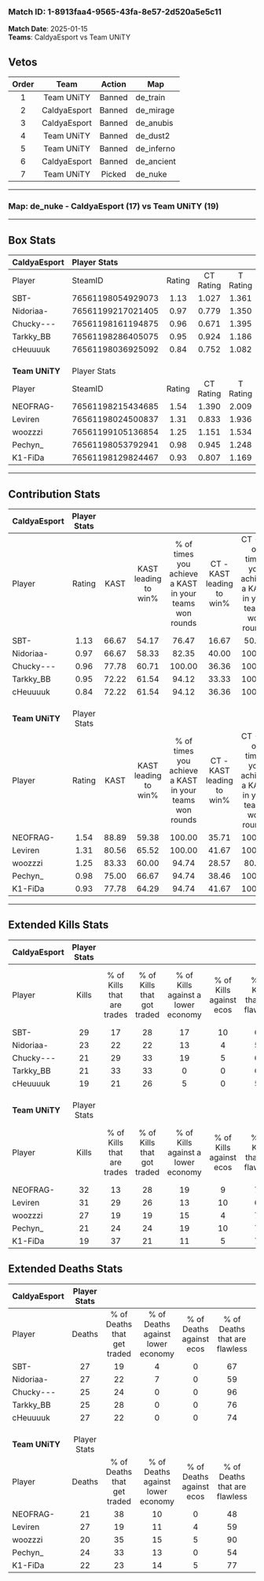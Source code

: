 ### Match ID: 1-8913faa4-9565-43fa-8e57-2d520a5e5c11  
**Match Date**: 2025-01-15  
**Teams**: CaldyaEsport vs Team UNiTY  

## Vetos  

| Order | Team | Action | Map |
| :---: | :--: | :----: | --- |
| 1 | Team UNiTY | Banned | de_train |
| 2 | CaldyaEsport | Banned | de_mirage |
| 3 | CaldyaEsport | Banned | de_anubis |
| 4 | Team UNiTY | Banned | de_dust2 |
| 5 | Team UNiTY | Banned | de_inferno |
| 6 | CaldyaEsport | Banned | de_ancient |
| 7 | Team UNiTY | Picked | de_nuke |

---  

### **Map**: de_nuke - CaldyaEsport (17) vs Team UNiTY (19)  
---  

## Box Stats  

| **CaldyaEsport** | Player Stats      |        |           |          |       |       |       |         |        |      |     |
| :- | :- | :-: | :-: | :-: | :-: | :-: | :-: | :-: | :-: | :-: | :-: |
| Player           | SteamID           | Rating | CT Rating | T Rating | KAST  |  ADR  | Kills | Assists | Deaths | K/D  | HS% |
| SBT-             | 76561198054929073 |  1.13  |   1.027   |  1.361   | 66.67 | 85.8  |  29   |    4    |   27   | 1.07 | 51  |
| Nidoriaa-        | 76561199217021405 |  0.97  |   0.779   |  1.350   | 66.67 | 76.4  |  23   |    8    |   27   | 0.85 | 47  |
| Chucky---        | 76561198161194875 |  0.96  |   0.671   |  1.395   | 77.78 | 56.4  |  21   |    5    |   25   | 0.84 | 42  |
| Tarkky_BB        | 76561198286405075 |  0.95  |   0.924   |  1.186   | 72.22 | 65.4  |  21   |    7    |   25   | 0.84 | 47  |
| cHeuuuuk         | 76561198036925092 |  0.84  |   0.752   |  1.082   | 72.22 | 57.3  |  19   |    5    |   27   | 0.70 | 47  |
|                  |                   |        |           |          |       |       |       |         |        |      |     |
|                  |                   |        |           |          |       |       |       |         |        |      |     |
|                  |                   |        |           |          |       |       |       |         |        |      |     |
| **Team UNiTY**   | Player Stats      |        |           |          |       |       |       |         |        |      |     |
| Player           | SteamID           | Rating | CT Rating | T Rating | KAST  |  ADR  | Kills | Assists | Deaths | K/D  | HS% |
| NEOFRAG-         | 76561198215434685 |  1.54  |   1.390   |  2.009   | 88.89 | 106.8 |  32   |   11    |   21   | 1.52 | 78  |
| Leviren          | 76561198024500837 |  1.31  |   0.833   |  1.936   | 80.56 | 91.0  |  31   |    9    |   27   | 1.15 | 67  |
| woozzzi          | 76561199105136854 |  1.25  |   1.151   |  1.534   | 83.33 | 68.9  |  27   |    4    |   20   | 1.35 | 22  |
| Pechyn_          | 76561198053792941 |  0.98  |   0.945   |  1.248   | 75.00 | 65.3  |  21   |    4    |   24   | 0.88 | 71  |
| K1-FiDa          | 76561198129824467 |  0.93  |   0.807   |  1.169   | 77.78 | 49.4  |  19   |    4    |   22   | 0.86 | 47  |
---  

## Contribution Stats  

| **CaldyaEsport** | Player Stats |       |                      |                                                        |                           |                                                             |                          |                                                            |
| :- | :-: | :-: | :-: | :-: | :-: | :-: | :-: | :-: |
| Player           |    Rating    | KAST  | KAST leading to win% | % of times you achieve a KAST in your teams won rounds | CT - KAST leading to win% | CT - % of times you achieve a KAST in your teams won rounds | T - KAST leading to win% | T - % of times you achieve a KAST in your teams won rounds |
| SBT-             |     1.13     | 66.67 |        54.17         |                         76.47                          |           16.67           |                            50.00                            |          91.67           |                           84.62                            |
| Nidoriaa-        |     0.97     | 66.67 |        58.33         |                         82.35                          |           40.00           |                           100.00                            |          71.43           |                           76.92                            |
| Chucky---        |     0.96     | 77.78 |        60.71         |                         100.00                         |           36.36           |                           100.00                            |          76.47           |                           100.00                           |
| Tarkky_BB        |     0.95     | 72.22 |        61.54         |                         94.12                          |           33.33           |                           100.00                            |          85.71           |                           92.31                            |
| cHeuuuuk         |     0.84     | 72.22 |        61.54         |                         94.12                          |           36.36           |                           100.00                            |          80.00           |                           92.31                            |
|                  |              |       |                      |                                                        |                           |                                                             |                          |                                                            |
|                  |              |       |                      |                                                        |                           |                                                             |                          |                                                            |
|                  |              |       |                      |                                                        |                           |                                                             |                          |                                                            |
| **Team UNiTY**   | Player Stats |       |                      |                                                        |                           |                                                             |                          |                                                            |
| Player           |    Rating    | KAST  | KAST leading to win% | % of times you achieve a KAST in your teams won rounds | CT - KAST leading to win% | CT - % of times you achieve a KAST in your teams won rounds | T - KAST leading to win% | T - % of times you achieve a KAST in your teams won rounds |
| NEOFRAG-         |     1.54     | 88.89 |        59.38         |                         100.00                         |           35.71           |                           100.00                            |          77.78           |                           100.00                           |
| Leviren          |     1.31     | 80.56 |        65.52         |                         100.00                         |           41.67           |                           100.00                            |          82.35           |                           100.00                           |
| woozzzi          |     1.25     | 83.33 |        60.00         |                         94.74                          |           28.57           |                            80.00                            |          87.50           |                           100.00                           |
| Pechyn_          |     0.98     | 75.00 |        66.67         |                         94.74                          |           38.46           |                           100.00                            |          92.86           |                           92.86                            |
| K1-FiDa          |     0.93     | 77.78 |        64.29         |                         94.74                          |           41.67           |                           100.00                            |          81.25           |                           92.86                            |
---  

## Extended Kills Stats  

| **CaldyaEsport** | Player Stats |                            |                            |                                    |                         |                              |                                 |                                       |                    |           |
| :- | :-: | :-: | :-: | :-: | :-: | :-: | :-: | :-: | :-: | :-: |
| Player           |    Kills     | % of Kills that are trades | % of Kills that got traded | % of Kills against a lower economy | % of Kills against ecos | % of Kills that are flawless | % of Kills that are close duels | % of Kills that are assisted by flash | Pistol Round Kills | AWP Kills |
| SBT-             |      29      |             17             |             28             |                 17                 |           10            |              62              |               10                |                   0                   |         2          |     0     |
| Nidoriaa-        |      23      |             22             |             22             |                 13                 |            4            |              57              |                4                |                   9                   |         3          |     0     |
| Chucky---        |      21      |             29             |             33             |                 19                 |            5            |              67              |                0                |                   0                   |         0          |     8     |
| Tarkky_BB        |      21      |             33             |             33             |                 0                  |            0            |              67              |               14                |                   5                   |         1          |     0     |
| cHeuuuuk         |      19      |             21             |             26             |                 5                  |            0            |              58              |               16                |                   0                   |         0          |     1     |
|                  |              |                            |                            |                                    |                         |                              |                                 |                                       |                    |           |
|                  |              |                            |                            |                                    |                         |                              |                                 |                                       |                    |           |
|                  |              |                            |                            |                                    |                         |                              |                                 |                                       |                    |           |
| **Team UNiTY**   | Player Stats |                            |                            |                                    |                         |                              |                                 |                                       |                    |           |
| Player           |    Kills     | % of Kills that are trades | % of Kills that got traded | % of Kills against a lower economy | % of Kills against ecos | % of Kills that are flawless | % of Kills that are close duels | % of Kills that are assisted by flash | Pistol Round Kills | AWP Kills |
| NEOFRAG-         |      32      |             13             |             28             |                 19                 |            9            |              78              |                3                |                   3                   |         5          |     0     |
| Leviren          |      31      |             29             |             26             |                 13                 |           10            |              65              |                3                |                   6                   |         1          |     0     |
| woozzzi          |      27      |             19             |             19             |                 15                 |            4            |              78              |                0                |                   0                   |         3          |    20     |
| Pechyn_          |      21      |             24             |             24             |                 19                 |           10            |              71              |                0                |                   5                   |         0          |     0     |
| K1-FiDa          |      19      |             37             |             21             |                 11                 |            5            |              74              |                0                |                   0                   |         1          |     0     |
## Extended Deaths Stats  

| **CaldyaEsport** | Player Stats |                             |                                   |                          |                               |                            |                           |               |
| :- | :-: | :-: | :-: | :-: | :-: | :-: | :-: | :-: |
| Player           |    Deaths    | % of Deaths that get traded | % of Deaths against lower economy | % of Deaths against ecos | % of Deaths that are flawless | % of Deaths that are close | % of Deaths while blinded | Deaths to AWP |
| SBT-             |      27      |             19              |                 4                 |            0             |              67               |             4              |             0             |       3       |
| Nidoriaa-        |      27      |             22              |                 7                 |            0             |              59               |             4              |             0             |       3       |
| Chucky---        |      25      |             24              |                 0                 |            0             |              96               |             0              |             0             |       2       |
| Tarkky_BB        |      25      |             28              |                 0                 |            0             |              76               |             0              |             8             |       6       |
| cHeuuuuk         |      27      |             22              |                 0                 |            0             |              74               |             0              |             7             |       6       |
|                  |              |                             |                                   |                          |                               |                            |                           |               |
|                  |              |                             |                                   |                          |                               |                            |                           |               |
|                  |              |                             |                                   |                          |                               |                            |                           |               |
| **Team UNiTY**   | Player Stats |                             |                                   |                          |                               |                            |                           |               |
| Player           |    Deaths    | % of Deaths that get traded | % of Deaths against lower economy | % of Deaths against ecos | % of Deaths that are flawless | % of Deaths that are close | % of Deaths while blinded | Deaths to AWP |
| NEOFRAG-         |      21      |             38              |                10                 |            0             |              48               |             29             |             0             |       0       |
| Leviren          |      27      |             19              |                11                 |            4             |              59               |             4              |             0             |       5       |
| woozzzi          |      20      |             35              |                15                 |            5             |              90               |             0              |             5             |       1       |
| Pechyn_          |      24      |             33              |                13                 |            0             |              54               |             4              |             8             |       2       |
| K1-FiDa          |      22      |             23              |                14                 |            5             |              77               |             9              |             0             |       1       |
